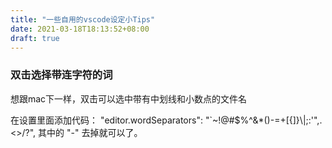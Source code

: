 ```yaml
---
title: "一些自用的vscode设定小Tips"
date: 2021-03-18T18:13:52+08:00
draft: true
---
```


### 双击选择带连字符的词
想跟mac下一样，双击可以选中带有中划线和小数点的文件名

在设置里面添加代码：
"editor.wordSeparators": "`~!@#$%^&*()-=+[{]}\\|;:'\",.<>/?",
其中的 "-" 去掉就可以了。
